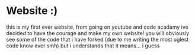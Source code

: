 # Website :)
this is my first ever website, from going on youtube and code acadamy ive decided to have the courage and make my own website!
you will obviously see some of the code that i have forked (due to me writing the most uglest code know ever smh) but i understands that it means... i guess 
